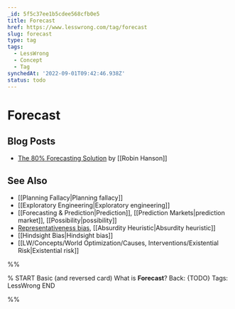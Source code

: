```yaml
---
_id: 5f5c37ee1b5cdee568cfb0e5
title: Forecast
href: https://www.lesswrong.com/tag/forecast
slug: forecast
type: tag
tags:
  - LessWrong
  - Concept
  - Tag
synchedAt: '2022-09-01T09:42:46.938Z'
status: todo
---
```


# Forecast

## Blog Posts

- [The 80% Forecasting Solution](http://www.overcomingbias.com/2006/12/the_80_forecast.html) by [[Robin Hanson]]

## See Also

- [[Planning Fallacy|Planning fallacy]]
- [[Exploratory Engineering|Exploratory engineering]]
- [[Forecasting & Prediction|Prediction]], [[Prediction Markets|prediction market]], [[Possibility|possibility]]
- [Representativeness bias](https://wiki.lesswrong.com/wiki/Representativeness_bias), [[Absurdity Heuristic|Absurdity heuristic]]
- [[Hindsight Bias|Hindsight bias]]
- [[LW/Concepts/World Optimization/Causes, Interventions/Existential Risk|Existential risk]]


%%

% START
Basic (and reversed card)
What is **Forecast**?
Back: {TODO}
Tags: LessWrong
END

%%
	
